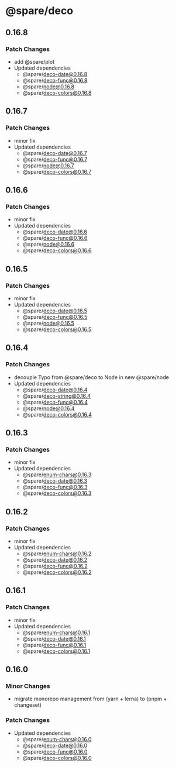 # @spare/deco

## 0.16.8

### Patch Changes

- add @spare/plot
- Updated dependencies
  - @spare/deco-date@0.16.8
  - @spare/deco-func@0.16.8
  - @spare/node@0.16.8
  - @spare/deco-colors@0.16.8

## 0.16.7

### Patch Changes

- minor fix
- Updated dependencies
  - @spare/deco-date@0.16.7
  - @spare/deco-func@0.16.7
  - @spare/node@0.16.7
  - @spare/deco-colors@0.16.7

## 0.16.6

### Patch Changes

- minor fix
- Updated dependencies
  - @spare/deco-date@0.16.6
  - @spare/deco-func@0.16.6
  - @spare/node@0.16.6
  - @spare/deco-colors@0.16.6

## 0.16.5

### Patch Changes

- minor fix
- Updated dependencies
  - @spare/deco-date@0.16.5
  - @spare/deco-func@0.16.5
  - @spare/node@0.16.5
  - @spare/deco-colors@0.16.5

## 0.16.4

### Patch Changes

- decouple Typo from @spare/deco to Node in new @spare/node
- Updated dependencies
  - @spare/deco-date@0.16.4
  - @spare/deco-string@0.16.4
  - @spare/deco-func@0.16.4
  - @spare/node@0.16.4
  - @spare/deco-colors@0.16.4

## 0.16.3

### Patch Changes

- minor fix
- Updated dependencies
  - @spare/enum-chars@0.16.3
  - @spare/deco-date@0.16.3
  - @spare/deco-func@0.16.3
  - @spare/deco-colors@0.16.3

## 0.16.2

### Patch Changes

- minor fix
- Updated dependencies
  - @spare/enum-chars@0.16.2
  - @spare/deco-date@0.16.2
  - @spare/deco-func@0.16.2
  - @spare/deco-colors@0.16.2

## 0.16.1

### Patch Changes

- minor fix
- Updated dependencies
  - @spare/enum-chars@0.16.1
  - @spare/deco-date@0.16.1
  - @spare/deco-func@0.16.1
  - @spare/deco-colors@0.16.1

## 0.16.0

### Minor Changes

- migrate monorepo management from (yarn + lerna) to (pnpm + changeset)

### Patch Changes

- Updated dependencies
  - @spare/enum-chars@0.16.0
  - @spare/deco-date@0.16.0
  - @spare/deco-func@0.16.0
  - @spare/deco-colors@0.16.0

